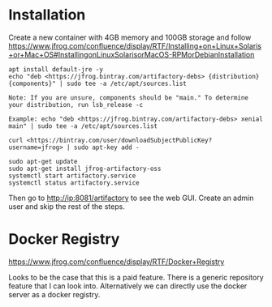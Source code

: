 # Installation #

Create a new container with 4GB memory and 100GB storage and follow <https://www.jfrog.com/confluence/display/RTF/Installing+on+Linux+Solaris+or+Mac+OS#InstallingonLinuxSolarisorMacOS-RPMorDebianInstallation>

```
apt install default-jre -y
echo "deb <https://jfrog.bintray.com/artifactory-debs> {distribution} {components}" | sudo tee -a /etc/apt/sources.list

Note: If you are unsure, components should be "main." To determine your distribution, run lsb_release -c

Example: echo "deb <https://jfrog.bintray.com/artifactory-debs> xenial main" | sudo tee -a /etc/apt/sources.list

curl <https://bintray.com/user/downloadSubjectPublicKey?username=jfrog> | sudo apt-key add -

sudo apt-get update
sudo apt-get install jfrog-artifactory-oss
systemctl start artifactory.service
systemctl status artifactory.service
```

Then go to <http://ip:8081/artifactory> to see the web GUI. Create an admin user and skip the rest of the steps.

# Docker Registry #

<https://www.jfrog.com/confluence/display/RTF/Docker+Registry>

Looks to be the case that this is a paid feature. There is a generic repository feature that I can look into. Alternatively we can directly use the docker server as a docker registry.


